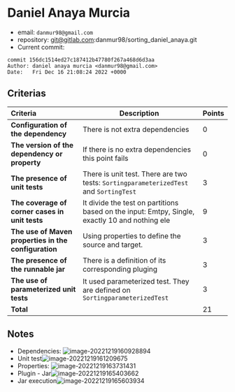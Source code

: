 # Daniel Anaya Murcia

* email: `danmur98@gmail.com`
* repository: git@gitlab.com:danmur98/sorting_daniel_anaya.git
* Current commit:
```shell
commit 156dc1514ed27c187412b47780f267a468d6d3aa
Author: daniel anaya murcia <danmur98@gmail.com>
Date:   Fri Dec 16 21:08:24 2022 +0000
```

## Criterias
| Criteria                                             | Description                                                  | Points |
| :--------------------------------------------------- | ------------------------------------------------------------ | ------ |
| **Configuration of the dependency**                  | There is not extra dependencies                              | 0      |
| **The version of the dependency or property**        | If there is no extra dependencies this point fails           | 0      |
| **The presence of unit tests**                       | There is unit test. There are two tests: `SortingparameterizedTest` and `SortingTest` | 3      |
| **The coverage of corner cases in unit tests**       | It divide the test on partitions based on the input: Emtpy, Single, exactly 10 and nothing ele | 9      |
| **The use of Maven properties in the configuration** | Using properties to define the source and target.            | 3      |
| **The presence of the runnable jar**                 | There is a definition of its corresponding pluging           | 3      |
| **The use of parameterized unit tests**              | It used parameterized test. They are defined on `SortingparameterizedTest` | 3      |
| **Total**                                            |                                                              | 21     |

## Notes

* Dependencies: ![image-20221219160928894](/home/juancardona/Workbench/java-deep-epam-2022-23/images/image-20221219160928894.png)
* Unit test![image-20221219161209675](/home/juancardona/Workbench/java-deep-epam-2022-23/images/image-20221219161209675.png)
* Properties: ![image-20221219163731431](/home/juancardona/Workbench/java-deep-epam-2022-23/images/image-20221219163731431.png)
* Plugin - Jar![image-20221219165403662](/home/juancardona/Workbench/java-deep-epam-2022-23/images/image-20221219165403662.png)
* Jar execution![image-20221219165603934](/home/juancardona/Workbench/java-deep-epam-2022-23/images/image-20221219165603934.png)
